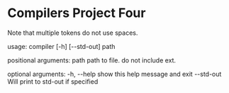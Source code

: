# Compilers Project Four

Note that multiple tokens do not use spaces. 

usage: compiler [-h] [--std-out] path

positional arguments:
  path        path to file. do not include ext.

optional arguments:
  -h, --help  show this help message and exit
  --std-out   Will print to std-out if specified
